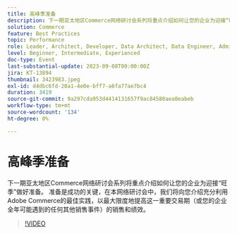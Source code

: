 ```yaml
---
title: 高峰季准备
description: 下一期亚太地区Commerce网络研讨会系列将重点介绍如何让您的企业为迎接“旺季”做好准备。 准备是成功的关键，在本网络研讨会中，我们将向您介绍充分利用Adobe Commerce的最佳实践，以最大限度地提高这一重要交易期（或您的企业全年可能遇到的任何其他销售事件）的销售和绩效。
solution: Commerce
feature: Best Practices
topic: Performance
role: Leader, Architect, Developer, Data Architect, Data Engineer, Admin, User
level: Beginner, Intermediate, Experienced
doc-type: Event
last-substantial-update: 2023-09-08T00:00:00Z
jira: KT-13894
thumbnail: 3423983.jpeg
exl-id: d4dbc6fd-20a1-4e0e-bff7-a6fa77ae7bc4
duration: 3419
source-git-commit: 9a297cda953d4414131657f9ac84580aea0eabeb
workflow-type: tm+mt
source-wordcount: '134'
ht-degree: 0%

---
```


# 高峰季准备

下一期亚太地区Commerce网络研讨会系列将重点介绍如何让您的企业为迎接“旺季”做好准备。 准备是成功的关键，在本网络研讨会中，我们将向您介绍充分利用Adobe Commerce的最佳实践，以最大限度地提高这一重要交易期（或您的企业全年可能遇到的任何其他销售事件）的销售和绩效。

>[!VIDEO](https://video.tv.adobe.com/v/3423983/?learn=on)
